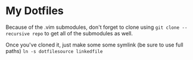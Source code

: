 # My Dotfiles

Because of the .vim submodules, don't forget to clone using `git clone --recursive repo` to get all of the submodules as well.

Once you've cloned it, just make some some symlink (be sure to use full paths) `ln -s dotfilesource linkedfile`
